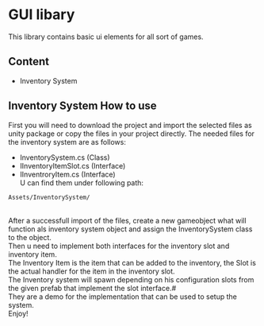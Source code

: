 # GUI libary
This library contains basic ui elements for all sort of games.
## Content
- Inventory System

## Inventory System How to use
First you will need to download the project and import the selected files as unity package or copy the files in your project directly.
The needed files for the inventory system are as follows:
- InventorySystem.cs (Class)
- IInventoryItemSlot.cs (Interface)
- IInventroryItem.cs (Interface) 
<br/>U can find them under following path:
````
Assets/InventorySystem/
````
<br/>After a successfull import of the files, create a new gameobject what will function als inventory system object and assign the InventorySystem class to the object.
<br/>Then u need to implement both interfaces for the inventory slot and inventory item.
<br/>The Inventory Item is the item that can be added to the inventory, the Slot is the actual handler for the item in the inventory slot.
<br/>The Inventory system will spawn depending on his configuration slots from the given prefab that implement the slot interface.#
<br/>They are a demo for the implementation that can be used to setup the system.
<br/>Enjoy!
